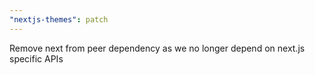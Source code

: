 ```yaml
---
"nextjs-themes": patch
---
```


Remove next from peer dependency as we no longer depend on next.js specific APIs
